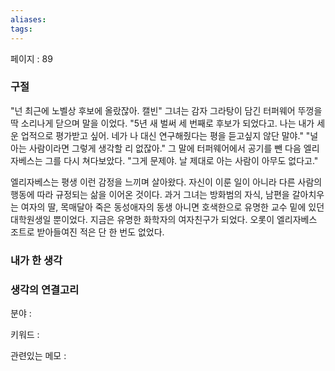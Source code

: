 ```yaml
---
aliases: 
tags:
---
```

페이지 : 89

### 구절
"넌 최근에 노벨상 후보에 올랐잖아. 캘빈"
그녀는 감자 그라탕이 담긴 터퍼웨어 뚜껑을 딱 소리나게 닫으며 말을 이었다.
"5년 새 벌써 세 번째로 후보가 되었다고. 나는 내가 세운 업적으로 평가받고 싶어. 네가 나 대신 연구해줬다는 평을 듣고싶지 않단 말야."
"널 아는 사람이라면 그렇게 생각할 리 없잖아."
그 말에 터퍼웨어에서 공기를 뺀 다음 엘리자베스는 그를 다시 쳐다보았다.
"그게 문제야. 날 제대로 아는 사람이 아무도 없다고."

엘리자베스는 평생 이런 감정을 느끼며 살아왔다. 자신이 이룬 일이 아니라 다른 사람의 행동에 따라 규정되는 삶을 이어온 것이다. 과거 그녀는 방화범의 자식, 남편을 갈아치우는 여자의 딸, 목매달아 죽은 동성애자의 동생 아니면 호색한으로 유명한 교수 밑에 있던 대학원생일 뿐이었다. 지금은 유명한 화학자의 여자친구가 되었다. 오롯이 엘리자베스 조트로 받아들여진 적은 단 한 번도 없었다. 


### 내가 한 생각


### 생각의 연결고리
분야 : 

키워드 : 

관련있는 메모 : 
